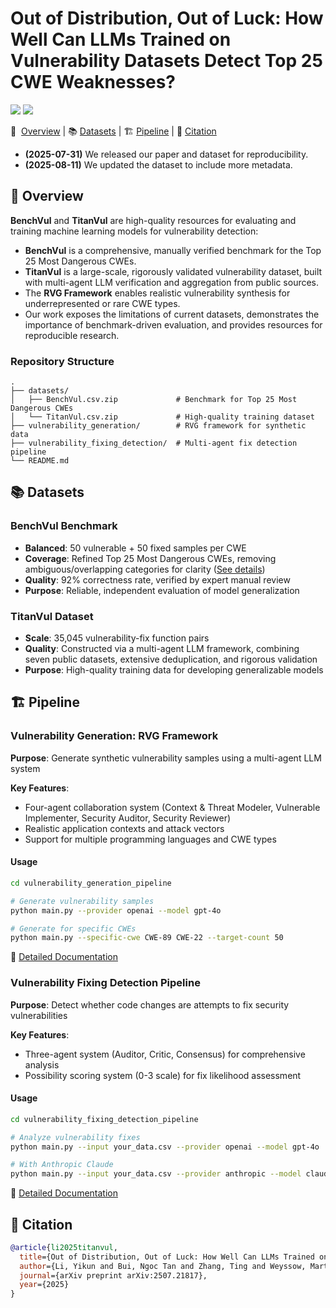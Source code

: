 # Out of Distribution, Out of Luck: How Well Can LLMs Trained on Vulnerability Datasets Detect Top 25 CWE Weaknesses?

<p align="left">
    <a href="https://arxiv.org/abs/2507.21817"><img src="https://img.shields.io/badge/arXiv-comingsoon-b31b1b.svg?style=for-the-badge"></a>
    <a href="https://opensource.org/license/mit/"><img src="https://img.shields.io/badge/License-MIT-blue.svg?style=for-the-badge"></a>
</p>

<p align="left">
    📜 &nbsp;<a href="#-overview">Overview</a>
    | 📚&nbsp;<a href="#-datasets">Datasets</a>
    | 🏗️&nbsp;<a href="#-pipeline">Pipeline</a>
    | 📝&nbsp;<a href="#-citation">Citation</a>
</p>

- **(2025-07-31)** We released our paper and dataset for reproducibility.
- **(2025-08-11)** We updated the dataset to include more metadata.

## 📜 Overview

**BenchVul** and **TitanVul** are high-quality resources for evaluating and training machine learning models for
vulnerability detection:

* **BenchVul** is a comprehensive, manually verified benchmark for the Top 25 Most Dangerous CWEs.
* **TitanVul** is a large-scale, rigorously validated vulnerability dataset, built with multi-agent LLM verification and
  aggregation from public sources.
* The **RVG Framework** enables realistic vulnerability synthesis for underrepresented or rare CWE types.
* Our work exposes the limitations of current datasets, demonstrates the importance of benchmark-driven evaluation, and
  provides resources for reproducible research.

### Repository Structure

```
.
├── datasets/
│   ├── BenchVul.csv.zip             # Benchmark for Top 25 Most Dangerous CWEs
│   └── TitanVul.csv.zip             # High-quality training dataset
├── vulnerability_generation/        # RVG framework for synthetic data
├── vulnerability_fixing_detection/  # Multi-agent fix detection pipeline
└── README.md
```

## 📚 Datasets

### BenchVul Benchmark

* **Balanced**: 50 vulnerable + 50 fixed samples per CWE
* **Coverage**: Refined Top 25 Most Dangerous CWEs, removing ambiguous/overlapping categories for clarity  ([See details](others/top25cwe.md))
* **Quality**: 92% correctness rate, verified by expert manual review
* **Purpose**: Reliable, independent evaluation of model generalization

### TitanVul Dataset

* **Scale**: 35,045 vulnerability-fix function pairs
* **Quality**: Constructed via a multi-agent LLM framework, combining seven public datasets, extensive deduplication,
  and rigorous validation
* **Purpose**: High-quality training data for developing generalizable models

## 🏗️ Pipeline

### Vulnerability Generation: RVG Framework

**Purpose**: Generate synthetic vulnerability samples using a multi-agent LLM system

**Key Features**:

- Four-agent collaboration system (Context & Threat Modeler, Vulnerable Implementer, Security Auditor, Security
  Reviewer)
- Realistic application contexts and attack vectors
- Support for multiple programming languages and CWE types

#### Usage
```bash
cd vulnerability_generation_pipeline

# Generate vulnerability samples
python main.py --provider openai --model gpt-4o

# Generate for specific CWEs
python main.py --specific-cwe CWE-89 CWE-22 --target-count 50
```

📖 [Detailed Documentation](vulnerability_generation/README.md)

### Vulnerability Fixing Detection Pipeline

**Purpose**: Detect whether code changes are attempts to fix security vulnerabilities

**Key Features**:

- Three-agent system (Auditor, Critic, Consensus) for comprehensive analysis
- Possibility scoring system (0-3 scale) for fix likelihood assessment

#### Usage

```bash
cd vulnerability_fixing_detection_pipeline

# Analyze vulnerability fixes
python main.py --input your_data.csv --provider openai --model gpt-4o

# With Anthropic Claude
python main.py --input your_data.csv --provider anthropic --model claude-3-sonnet-20240229
```

📖 [Detailed Documentation](vulnerability_fixing_detection/README.md)

## 📝 Citation

```bibtex
@article{li2025titanvul,
  title={Out of Distribution, Out of Luck: How Well Can LLMs Trained on Vulnerability Datasets Detect Top 25 CWE Weaknesses?},
  author={Li, Yikun and Bui, Ngoc Tan and Zhang, Ting and Weyssow, Martin and Yang, Chengran and Zhou, Xin and Jiang, Jinfeng and Chen, Junkai and Huang, Huihui and Nguyen, Huu Hung and Ho, Chiok Yew and Tan, Jie and Li, Ruiyin and Yin, Yide and Ang, Han Wei and Liauw, Frank and Ouh, Eng Lieh and Shar, Lwin Khin and Lo, David},
  journal={arXiv preprint arXiv:2507.21817},
  year={2025}
}
```
